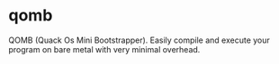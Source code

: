 # qomb
QOMB (Quack Os Mini Bootstrapper). Easily compile and execute your program on bare metal with very minimal overhead.
